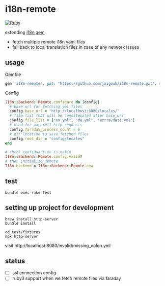 # i18n-remote
[![Ruby](https://github.com/jaigouk/i18n-remote/actions/workflows/main.yml/badge.svg)](https://github.com/jaigouk/i18n-remote/actions/workflows/main.yml)

extending [i18n gem](https://github.com/ruby-i18n/i18n)

- fetch multiple remote i18n yaml files
- fall back to local translation files in case of any network issues

## usage

Gemfile

```ruby
gem 'i18n-remote', git: "https://github.com/jaigouk/i18n-remote.git", require: 'i18n/backend/remote'
```

Config

```ruby
I18n::Backend::Remote.configure do |config|
  # base url for fetching yml files
  config.base_url = "http://localhost:8080/locales/"
  # file list that will be concatenated after base_url
  config.file_list = ["en.yml", "de.yml", "extra/data.yml"]
  # used for pararell http requests
  config.faraday_process_count = 6
  # dir location to save fetched files
  config.root_dir = "config/locales"
end

# check configuartion is valid
I18n::Backend::Remote.config.valid?
# then initialize Remote
I18n.backend = I18n::Backend::Remote.new
```

## test

```
bundle exec rake test
```

## setting up project for development

```
brew install http-server
bundle install

cd test/fixtures
npx http-server
```

visit http://localhost:8080/invalid/missing_colon.yml

## status

- [ ] ssl connection config
- [ ] ruby3 support when we fetch remote files via faraday
